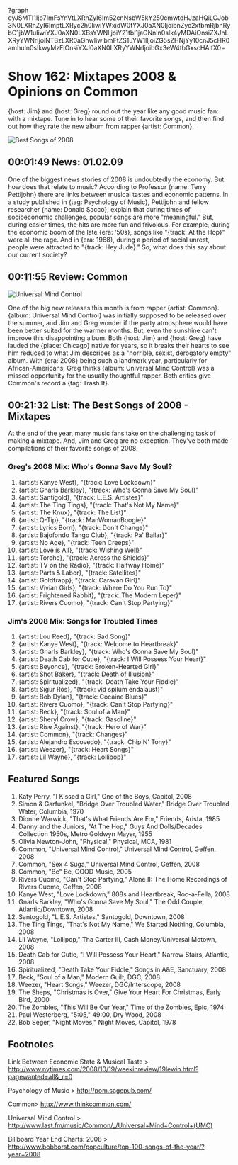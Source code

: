?graph eyJSMTI1Ijp7ImFsYnVtLXRhZyI6Im52cnNsbW5kY250cmwtdHJzaHQiLCJob3N0LXRhZyI6ImptLXRyc2h0IiwiYWxidW0tYXJ0aXN0IjoibnZyc2xtbmRjbnRybC1jbW1uIiwiYXJ0aXN0LXBsYWNlIjoiY21tbi1jaGNnIn0sIk4yMDAiOnsiZXJhLXRyYWNrIjoiNTBzLXR0aGhwIiwibmFtZS1uYW1lIjoiZG5sZHNjYy10cnJ5cHR0amhuIn0sIkwyMzEiOnsiYXJ0aXN0LXRyYWNrIjoibGx3eW4tbGxscHAifX0=

# Show 162: Mixtapes 2008 & Opinions on Common
{host: Jim} and {host: Greg} round out the year like any good music fan: with a mixtape. Tune in to hear some of their favorite songs, and then find out how they rate the new album from rapper {artist: Common}.

![Best Songs of 2008](http://static.soundopinions.org/images/2008/mixtapes_08.jpg)

## 00:01:49 News: 01.02.09
One of the biggest news stories of 2008 is undoubtedly the economy. But how does that relate to music? According to Professor {name: Terry Pettijohn} there are links between musical tastes and economic patterns. In a study published in  {tag: Psychology of Music}, Pettijohn and fellow researcher {name: Donald Sacco}, explain that during times of socioeconomic challenges, popular songs are more "meaningful." But, during easier times, the hits are more fun and frivolous. For example, during the economic boom of the late {era: '50s}, songs like "{track: At the Hop}" were all the rage. And in {era: 1968}, during a period of social unrest, people were attracted to "{track: Hey Jude}." So, what does this say about our current society?

## 00:11:55 Review: Common
![Universal Mind Control](http://is2.mzstatic.com/image/thumb/Music1/v4/79/24/50/79245010-6abd-9535-c411-a8a66c14af95/dj.wzmltrdy.jpg/600x600bb-85.jpg "64490/298084892")

One of the big new releases this month is from rapper {artist: Common}. {album: Universal Mind Control} was initially supposed to be released over the summer, and Jim and Greg wonder if the party atmosphere would have been better suited for the warmer months. But, even the sunshine can't improve this disappointing album. Both {host: Jim} and {host: Greg} have lauded the {place: Chicago} native for years, so it breaks their hearts to see him reduced to what Jim describes as a "horrible, sexist, derogatory empty" album. With {era: 2008} being such a landmark year, particularly for African-Americans, Greg thinks {album: Universal Mind Control} was a missed opportunity for the usually thoughtful rapper. Both critics give Common's record a {tag: Trash It}.

## 00:21:32 List: The Best Songs of 2008 - Mixtapes

At the end of the year, many music fans take on the challenging task of making a mixtape. And, Jim and Greg are no exception. They've both made compilations of their favorite songs of 2008. 


### Greg's 2008 Mix: Who's Gonna Save My Soul?
1. {artist: Kanye West}, "{track: Love Lockdown}"
2. {artist: Gnarls Barkley}, "{track: Who's Gonna Save My Soul}"
3. {artist: Santigold}, "{track: L.E.S. Artistes}"
4. {artist:  The Ting Tings}, "{track: That's Not My Name}"
5. {artist: The Knux}, "{track: The List}"
6. {artist: Q-Tip}, "{track: ManWomanBoogie}"
7. {artist: Lyrics Born}, "{track: Don't Change}"
8. {artist: Bajofondo Tango Club}, "{track: Pa' Bailar}"
9. {artist: No Age}, "{track: Teen Creeps}"
10. {artist: Love is All}, "{track: Wishing Well}"
11. {artist: Torche}, "{track: Across the Shields}"
12. {artist: TV on the Radio}, "{track: Halfway Home}"
13. {artist: Parts & Labor}, "{track: Satellites}"
14. {artist: Goldfrapp}, "{track: Caravan Girl}"
15. {artist: Vivian Girls}, "{track: Where Do You Run To}"
16. {artist: Frightened Rabbit}, "{track: The Modern Leper}"
17. {artist: Rivers Cuomo}, "{track: Can't Stop Partying}"

### Jim's 2008 Mix: Songs for Troubled Times
1. {artist: Lou Reed}, "{track: Sad Song}"
2. {artist: Kanye West}, "{track: Welcome to Heartbreak}"
3. {artist: Gnarls Barkley}, "{track: Who's Gonna Save My Soul}"
4. {artist: Death Cab for Cutie}, "{track: I Will Possess Your Heart}"
5. {artist: Beyonce}, "{track: Broken-Hearted Girl}"
6. {artist: Shot Baker}, "{track: Death of Illusion}"
7. {artist: Spiritualized}, "{track: Death Take Your Fiddle}"
8. {artist: Sigur Rós}, "{track: vid spilum endalaust}"
9. {artist: Bob Dylan}, "{track: Cocaine Blues}"
10. {artist: Rivers Cuomo}, "{track: Can't Stop Partying}"
11. {artist: Beck}, "{track: Soul of a Man}"
12. {artist: Sheryl Crow}, "{track: Gasoline}"
13. {artist: Rise Against}, "{track: Hero of War}"
14. {artist: Common}, "{track: Changes}"
15. {artist: Alejandro Escovedo}, "{track: Chip N' Tony}"
16. {artist: Weezer}, "{track: Heart Songs}"
17. {artist: Lil Wayne}, "{track: Lollipop}"


## Featured Songs
1. Katy Perry, "I Kissed a Girl," One of the Boys, Capitol, 2008
2. Simon & Garfunkel, "Bridge Over Troubled Water," Bridge Over Troubled Water, Columbia, 1970
3. Dionne Warwick, "That's What Friends Are For," Friends, Arista, 1985
4. Danny and the Juniors, "At The Hop," Guys And Dolls/Decades Collection 1950s, Metro Goldwyn Mayer, 1955
5. Olivia Newton-John, "Physical," Physical, MCA, 1981
6. Common, "Universal Mind Control," Universal Mind Control, Geffen, 2008
7. Common, "Sex 4 Suga," Universal Mind Control, Geffen, 2008
8. Common, "Be" Be, GOOD Music, 2005
9. Rivers Cuomo, "Can't Stop Partying," Alone II: The Home Recordings of Rivers Cuomo, Geffen, 2008
10. Kanye West, "Love Lockdown," 808s and Heartbreak, Roc-a-Fella, 2008
11. Gnarls Barkley, "Who's Gonna Save My Soul," The Odd Couple, Atlantic/Downtown, 2008
12. Santogold, "L.E.S. Artistes," Santogold, Downtown, 2008
13. The Ting Tings, "That's Not My Name," We Started Nothing, Columbia, 2008
14. Lil Wayne, "Lollipop," Tha Carter III, Cash Money/Universal Motown, 2008
15. Death Cab for Cutie, "I Will Possess Your Heart," Narrow Stairs, Atlantic, 2008
16. Spiritualized, "Death Take Your Fiddle," Songs in A&E, Sanctuary, 2008
17. Beck, "Soul of a Man," Modern Guilt, DGC, 2008
18. Weezer, "Heart Songs," Weezer, DGC/Interscope, 2008
19. The Sheps, "Christmas is Over," Give Your Heart For Christmas, Early Bird, 2000 
20. The Zombies, "This Will Be Our Year," Time of the Zombies, Epic, 1974
21. Paul Westerberg, "5:05," 49:00, Dry Wood, 2008
22. Bob Seger, "Night Moves," Night Moves, Capitol, 1978

## Footnotes 

Link Between Economic State & Musical Taste > http://www.nytimes.com/2008/10/19/weekinreview/19lewin.html?pagewanted=all&_r=0

Psychology of Music >  http://pom.sagepub.com/

Common> http://www.thinkcommon.com/

Universal Mind Control > http://www.last.fm/music/Common/_/Universal+Mind+Control+(UMC)

Billboard Year End Charts: 2008 > http://www.bobborst.com/popculture/top-100-songs-of-the-year/?year=2008